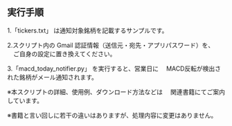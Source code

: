 ## 実行手順

1.「tickers.txt」 は通知対象銘柄を記載するサンプルです。

2.スクリプト内の Gmail 認証情報（送信元・宛先・アプリパスワード）を、
　ご自身の設定に置き換えてください。
 
3.「macd_today_notifier.py」 を実行すると、営業日に
　MACD反転が検出された銘柄がメール通知されます。

※本スクリプトの詳細、使用例、ダウンロード方法などは
　関連書籍にてご案内しています。

※書籍と言い回しに若干の違いはありますが、処理内容に変更はありません。



